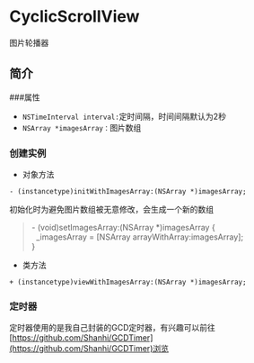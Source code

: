 # CyclicScrollView
图片轮播器

简介
-----------------
###属性
* `NSTimeInterval interval:`定时间隔，时间间隔默认为2秒
* `NSArray *imagesArray：`图片数组

### 创建实例
* 对象方法
```
- (instancetype)initWithImagesArray:(NSArray *)imagesArray;
```
初始化时为避免图片数组被无意修改，会生成一个新的数组<br />
> \- (void)setImagesArray:(NSArray *)imagesArray {<br />
>  &nbsp; _imagesArray = [NSArray arrayWithArray:imagesArray];<br />
> }<br />

* 类方法
```
+ (instancetype)viewWithImagesArray:(NSArray *)imagesArray;
```
### 定时器
定时器使用的是我自己封装的GCD定时器，有兴趣可以前往[https://github.com/Shanhi/GCDTimer](https://github.com/Shanhi/GCDTimer)浏览
